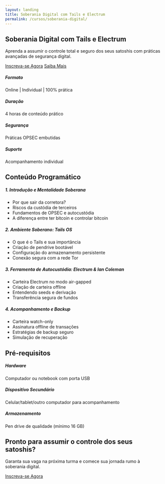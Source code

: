 ```yaml
---
layout: landing
title: Soberania Digital com Tails e Electrum
permalink: /cursos/soberania-digital/
---
```


<!-- Hero Section -->
<section class="hero">
    <div class="container">
        <div class="row align-items-center">
            <div class="col-lg-8">
                <h1 class="display-4 fw-bold mb-4">Soberania Digital com Tails e Electrum</h1>
                <p class="lead mb-4">Aprenda a assumir o controle total e seguro dos seus satoshis com práticas avançadas de segurança digital.</p>
                <div class="d-flex gap-3">
                    <a href="#inscricao" class="btn btn-light btn-lg">Inscreva-se Agora</a>
                    <a href="#conteudo" class="btn btn-outline-light btn-lg">Saiba Mais</a>
                </div>
            </div>
        </div>
    </div>
</section>

<!-- Course Info Section -->
<section class="py-5">
    <div class="container">
        <div class="row g-4">
            <div class="col-md-3">
                <div class="card feature-card h-100">
                    <div class="card-body text-center">
                        <i class="bi bi-laptop display-4 text-primary mb-3"></i>
                        <h5>Formato</h5>
                        <p class="mb-0">Online | Individual | 100% prática</p>
                    </div>
                </div>
            </div>
            <div class="col-md-3">
                <div class="card feature-card h-100">
                    <div class="card-body text-center">
                        <i class="bi bi-clock display-4 text-primary mb-3"></i>
                        <h5>Duração</h5>
                        <p class="mb-0">4 horas de conteúdo prático</p>
                    </div>
                </div>
            </div>
            <div class="col-md-3">
                <div class="card feature-card h-100">
                    <div class="card-body text-center">
                        <i class="bi bi-shield-check display-4 text-primary mb-3"></i>
                        <h5>Segurança</h5>
                        <p class="mb-0">Práticas OPSEC embutidas</p>
                    </div>
                </div>
            </div>
            <div class="col-md-3">
                <div class="card feature-card h-100">
                    <div class="card-body text-center">
                        <i class="bi bi-person-check display-4 text-primary mb-3"></i>
                        <h5>Suporte</h5>
                        <p class="mb-0">Acompanhamento individual</p>
                    </div>
                </div>
            </div>
        </div>
    </div>
</section>

<!-- Content Section -->
<section id="conteudo" class="py-5 bg-light">
    <div class="container">
        <h2 class="section-title">Conteúdo Programático</h2>
        <div class="row g-4">
            <div class="col-md-6">
                <div class="card feature-card h-100">
                    <div class="card-body">
                        <h5 class="card-title">1. Introdução e Mentalidade Soberana</h5>
                        <ul class="list-unstyled">
                            <li><i class="bi bi-check-circle-fill text-primary me-2"></i>Por que sair da corretora?</li>
                            <li><i class="bi bi-check-circle-fill text-primary me-2"></i>Riscos da custódia de terceiros</li>
                            <li><i class="bi bi-check-circle-fill text-primary me-2"></i>Fundamentos de OPSEC e autocustódia</li>
                            <li><i class="bi bi-check-circle-fill text-primary me-2"></i>A diferença entre ter bitcoin e controlar bitcoin</li>
                        </ul>
                    </div>
                </div>
            </div>
            <div class="col-md-6">
                <div class="card feature-card h-100">
                    <div class="card-body">
                        <h5 class="card-title">2. Ambiente Soberano: Tails OS</h5>
                        <ul class="list-unstyled">
                            <li><i class="bi bi-check-circle-fill text-primary me-2"></i>O que é o Tails e sua importância</li>
                            <li><i class="bi bi-check-circle-fill text-primary me-2"></i>Criação de pendrive bootável</li>
                            <li><i class="bi bi-check-circle-fill text-primary me-2"></i>Configuração do armazenamento persistente</li>
                            <li><i class="bi bi-check-circle-fill text-primary me-2"></i>Conexão segura com a rede Tor</li>
                        </ul>
                    </div>
                </div>
            </div>
            <div class="col-md-6">
                <div class="card feature-card h-100">
                    <div class="card-body">
                        <h5 class="card-title">3. Ferramenta de Autocustódia: Electrum & Ian Coleman</h5>
                        <ul class="list-unstyled">
                            <li><i class="bi bi-check-circle-fill text-primary me-2"></i>Carteira Electrum no modo air-gapped</li>
                            <li><i class="bi bi-check-circle-fill text-primary me-2"></i>Criação de carteira offline</li>
                            <li><i class="bi bi-check-circle-fill text-primary me-2"></i>Entendendo seeds e derivação</li>
                            <li><i class="bi bi-check-circle-fill text-primary me-2"></i>Transferência segura de fundos</li>
                        </ul>
                    </div>
                </div>
            </div>
            <div class="col-md-6">
                <div class="card feature-card h-100">
                    <div class="card-body">
                        <h5 class="card-title">4. Acompanhamento e Backup</h5>
                        <ul class="list-unstyled">
                            <li><i class="bi bi-check-circle-fill text-primary me-2"></i>Carteira watch-only</li>
                            <li><i class="bi bi-check-circle-fill text-primary me-2"></i>Assinatura offline de transações</li>
                            <li><i class="bi bi-check-circle-fill text-primary me-2"></i>Estratégias de backup seguro</li>
                            <li><i class="bi bi-check-circle-fill text-primary me-2"></i>Simulação de recuperação</li>
                        </ul>
                    </div>
                </div>
            </div>
        </div>
    </div>
</section>

<!-- Requirements Section -->
<section class="py-5">
    <div class="container">
        <h2 class="section-title">Pré-requisitos</h2>
        <div class="row g-4">
            <div class="col-md-4">
                <div class="card feature-card h-100">
                    <div class="card-body text-center">
                        <i class="bi bi-pc-display display-4 text-primary mb-3"></i>
                        <h5>Hardware</h5>
                        <p>Computador ou notebook com porta USB</p>
                    </div>
                </div>
            </div>
            <div class="col-md-4">
                <div class="card feature-card h-100">
                    <div class="card-body text-center">
                        <i class="bi bi-phone display-4 text-primary mb-3"></i>
                        <h5>Dispositivo Secundário</h5>
                        <p>Celular/tablet/outro computador para acompanhamento</p>
                    </div>
                </div>
            </div>
            <div class="col-md-4">
                <div class="card feature-card h-100">
                    <div class="card-body text-center">
                        <i class="bi bi-usb-drive display-4 text-primary mb-3"></i>
                        <h5>Armazenamento</h5>
                        <p>Pen drive de qualidade (mínimo 16 GB)</p>
                    </div>
                </div>
            </div>
        </div>
    </div>
</section>

<!-- CTA Section -->
<section id="inscricao" class="py-5 bg-primary text-white">
    <div class="container text-center">
        <h2 class="mb-4">Pronto para assumir o controle dos seus satoshis?</h2>
        <p class="lead mb-4">Garanta sua vaga na próxima turma e comece sua jornada rumo à soberania digital.</p>
        <a href="#" class="btn btn-light btn-lg">Inscreva-se Agora</a>
    </div>
</section> 